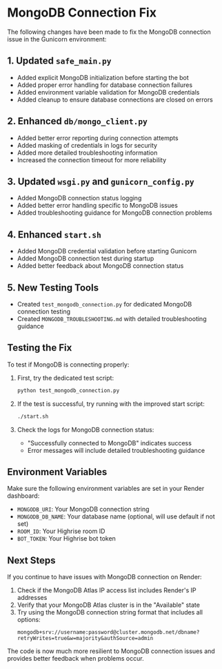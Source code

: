 # MongoDB Connection Fix

The following changes have been made to fix the MongoDB connection issue in the Gunicorn environment:

## 1. Updated `safe_main.py`

- Added explicit MongoDB initialization before starting the bot
- Added proper error handling for database connection failures
- Added environment variable validation for MongoDB credentials
- Added cleanup to ensure database connections are closed on errors

## 2. Enhanced `db/mongo_client.py`

- Added better error reporting during connection attempts
- Added masking of credentials in logs for security
- Added more detailed troubleshooting information
- Increased the connection timeout for more reliability

## 3. Updated `wsgi.py` and `gunicorn_config.py`

- Added MongoDB connection status logging
- Added better error handling specific to MongoDB issues
- Added troubleshooting guidance for MongoDB connection problems

## 4. Enhanced `start.sh`

- Added MongoDB credential validation before starting Gunicorn
- Added MongoDB connection test during startup
- Added better feedback about MongoDB connection status

## 5. New Testing Tools

- Created `test_mongodb_connection.py` for dedicated MongoDB connection testing
- Created `MONGODB_TROUBLESHOOTING.md` with detailed troubleshooting guidance

## Testing the Fix

To test if MongoDB is connecting properly:

1. First, try the dedicated test script:
   ```bash
   python test_mongodb_connection.py
   ```

2. If the test is successful, try running with the improved start script:
   ```bash
   ./start.sh
   ```

3. Check the logs for MongoDB connection status:
   - "Successfully connected to MongoDB" indicates success
   - Error messages will include detailed troubleshooting guidance

## Environment Variables

Make sure the following environment variables are set in your Render dashboard:

- `MONGODB_URI`: Your MongoDB connection string
- `MONGODB_DB_NAME`: Your database name (optional, will use default if not set)
- `ROOM_ID`: Your Highrise room ID
- `BOT_TOKEN`: Your Highrise bot token

## Next Steps

If you continue to have issues with MongoDB connection on Render:

1. Check if the MongoDB Atlas IP access list includes Render's IP addresses
2. Verify that your MongoDB Atlas cluster is in the "Available" state
3. Try using the MongoDB connection string format that includes all options:
   ```
   mongodb+srv://username:password@cluster.mongodb.net/dbname?retryWrites=true&w=majority&authSource=admin
   ```

The code is now much more resilient to MongoDB connection issues and provides better feedback when problems occur.